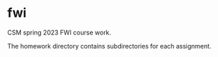# fwi

CSM spring 2023 FWI course work.

The homework directory contains subdirectories for each assignment. 
